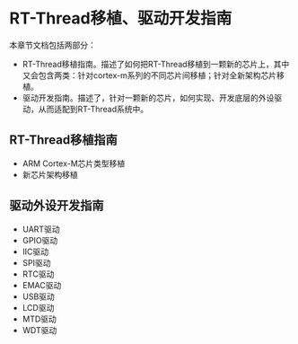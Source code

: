 # RT-Thread移植、驱动开发指南

本章节文档包括两部分：

* RT-Thread移植指南。描述了如何把RT-Thread移植到一颗新的芯片上，其中又会包含两类：针对cortex-m系列的不同芯片间移植；针对全新架构芯片移植。
* 驱动开发指南。描述了，针对一颗新的芯片，如何实现、开发底层的外设驱动，从而适配到RT-Thread系统中。

## RT-Thread移植指南

* ARM Cortex-M芯片类型移植
* 新芯片架构移植

## 驱动外设开发指南

* UART驱动
* GPIO驱动
* IIC驱动
* SPI驱动
* RTC驱动
* EMAC驱动
* USB驱动
* LCD驱动
* MTD驱动
* WDT驱动

